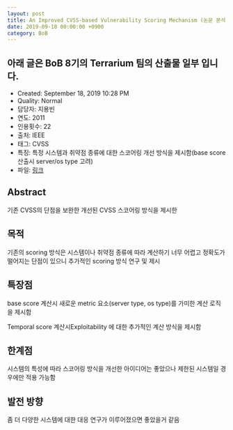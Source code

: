 ```yaml
---
layout: post
title: An Improved CVSS-based Vulnerability Scoring Mechanism (논문 분석)
date: 2019-09-18 00:00:00 +0900
category: BoB  
---
```

## 아래 글은 BoB 8기의 Terrarium 팀의 산출물 일부 입니다.


- Created: September 18, 2019 10:28 PM
- Quality: Normal
- 담당자: 지용빈
- 연도: 2011
- 인용횟수: 22
- 출처: IEEE
- 태그: CVSS
- 특징: 특정 시스템과 취약점 종류에 대한 스코어링 개선 방식을 제시함(base score 산출시 server/os type 고려)
- 파일: [링크](http://ieeexplore.ieee.org/document/6103789/) 
 
## Abstract

기존 CVSS의 단점을 보완한 개선된 CVSS 스코어링 방식을 제시한

## 목적

기존의 scoring 방식은 시스템이나 취약점 종류에 따라 계산하기 너무 어렵고 정확도가 떨어지는 단점이 있으니 추가적인 scoring 방식 연구 및 제시

## 특장점

base score 계산시 새로운 metric 요소(server type, os type)를 가미한 계산 로직을 제시함

Temporal score 계산시Exploitability  에 대한 추가적인 계산 방식을 제시함

## 한계점

시스템의 특성에 따라 스코어링 방식을 개선한 아이디어는 좋았으나 제한된 시스템일 경우에만 적용 가능함

## 발전 방향

좀 더 다양한 시스템에 대한 대응 연구가 이루어졌으면 좋았을거 같음
